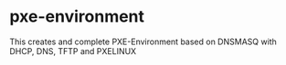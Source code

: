 # pxe-environment
This creates and complete PXE-Environment based on DNSMASQ with DHCP, DNS, TFTP and PXELINUX
